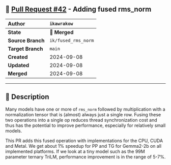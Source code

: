 ## 🔀 [Pull Request #42](https://github.com/ikawrakow/ik_llama.cpp/pull/42) - Adding fused rms_norm

| **Author** | `ikawrakow` |
| :--- | :--- |
| **State** | 🔀 **Merged** |
| **Source Branch** | `ik/fused_rms_norm` |
| **Target Branch** | `main` |
| **Created** | 2024-09-08 |
| **Updated** | 2024-09-08 |
| **Merged** | 2024-09-08 |

---

## 📄 Description

Many models have one or more of `rms_norm` followed by multiplication with a normalization tensor that is (almost) always just a single row. Fusing these two operations into a single op reduces thread synchronization cost and thus has the potential to improve performance, especially for relatively small models.

This PR adds this fused operation with implementations for the CPU, CUDA and Metal. We get about 1% speedup for PP and TG for Gemma2-2b on all implemented platforms. If we look at a tiny model such as the 99M parameter ternary TriLM, performance improvement is in the range of 5-7%.
